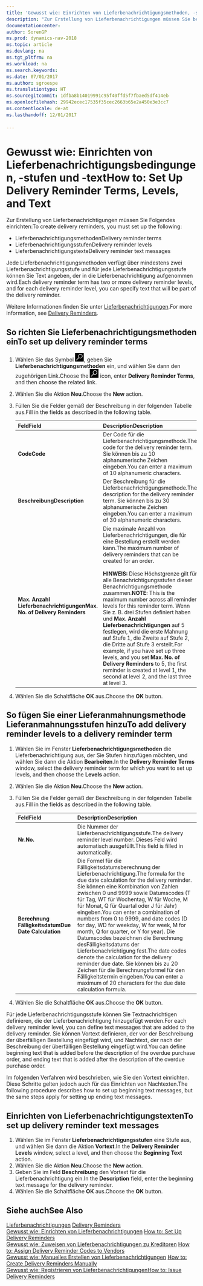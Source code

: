 ```yaml
---
title: 'Gewusst wie: Einrichten von Lieferbenachrichtigungsmethoden, -stufen und -text'
description: "Zur Erstellung von Lieferbenachrichtigungen müssen Sie bestimmte Dinge einrichten."
documentationcenter: 
author: SorenGP
ms.prod: dynamics-nav-2018
ms.topic: article
ms.devlang: na
ms.tgt_pltfrm: na
ms.workload: na
ms.search.keywords: 
ms.date: 07/01/2017
ms.author: sgroespe
ms.translationtype: HT
ms.sourcegitcommit: 1dfba8b14019991c95f40ffd5f7fbaed5df414eb
ms.openlocfilehash: 29942ecec17535f35cec2663b65e2a450e3e3cc7
ms.contentlocale: de-at
ms.lasthandoff: 12/01/2017

---
```

# <a name="how-to-set-up-delivery-reminder-terms-levels-and-text"></a><span data-ttu-id="996f2-103">Gewusst wie: Einrichten von Lieferbenachrichtigungsbedingungen, -stufen und -text</span><span class="sxs-lookup"><span data-stu-id="996f2-103">How to: Set Up Delivery Reminder Terms, Levels, and Text</span></span>
<span data-ttu-id="996f2-104">Zur Erstellung von Lieferbenachrichtigungen müssen Sie Folgendes einrichten:</span><span class="sxs-lookup"><span data-stu-id="996f2-104">To create delivery reminders, you must set up the following:</span></span>  

- <span data-ttu-id="996f2-105">Lieferbenachrichtigungsmethoden</span><span class="sxs-lookup"><span data-stu-id="996f2-105">Delivery reminder terms</span></span>  
- <span data-ttu-id="996f2-106">Lieferbenachrichtigungsstufen</span><span class="sxs-lookup"><span data-stu-id="996f2-106">Delivery reminder levels</span></span>  
- <span data-ttu-id="996f2-107">Lieferbenachrichtigungstexte</span><span class="sxs-lookup"><span data-stu-id="996f2-107">Delivery reminder text messages</span></span>  

<span data-ttu-id="996f2-108">Jede Lieferbenachrichtigungsmethoden verfügt über mindestens zwei Lieferbenachrichtigungsstufe und für jede Lieferbenachrichtigungsstufe können Sie Text angeben, der in die Lieferbenachrichtigung aufgenommen wird.</span><span class="sxs-lookup"><span data-stu-id="996f2-108">Each delivery reminder term has two or more delivery reminder levels, and for each delivery reminder level, you can specify text that will be part of the delivery reminder.</span></span>  

<span data-ttu-id="996f2-109">Weitere Informationen finden Sie unter [Lieferbenachrichtigungen](delivery-reminders.md).</span><span class="sxs-lookup"><span data-stu-id="996f2-109">For more information, see [Delivery Reminders](delivery-reminders.md).</span></span>  

## <a name="to-set-up-delivery-reminder-terms"></a><span data-ttu-id="996f2-110">So richten Sie Lieferbenachrichtigungsmethoden ein</span><span class="sxs-lookup"><span data-stu-id="996f2-110">To set up delivery reminder terms</span></span>  

1.  <span data-ttu-id="996f2-111">Wählen Sie das Symbol ![Nach Seite oder Bericht suchen](../../media/ui-search/search_small.png "Nach Seite oder Bericht suchen"), geben Sie **Lieferbenachrichtigungsmethoden** ein, und wählen Sie dann den zugehörigen Link.</span><span class="sxs-lookup"><span data-stu-id="996f2-111">Choose the ![Search for Page or Report](../../media/ui-search/search_small.png "Search for Page or Report icon") icon, enter **Delivery Reminder Terms**, and then choose the related link.</span></span>  
2.  <span data-ttu-id="996f2-112">Wählen Sie die Aktion **Neu**.</span><span class="sxs-lookup"><span data-stu-id="996f2-112">Choose the **New** action.</span></span>  
3.  <span data-ttu-id="996f2-113">Füllen Sie die Felder gemäß der Beschreibung in der folgenden Tabelle aus.</span><span class="sxs-lookup"><span data-stu-id="996f2-113">Fill in the fields as described in the following table.</span></span>  

    |<span data-ttu-id="996f2-114">Feld</span><span class="sxs-lookup"><span data-stu-id="996f2-114">Field</span></span>|<span data-ttu-id="996f2-115">Description</span><span class="sxs-lookup"><span data-stu-id="996f2-115">Description</span></span>|  
    |---------------------------------|---------------------------------------|  
    |<span data-ttu-id="996f2-116">**Code**</span><span class="sxs-lookup"><span data-stu-id="996f2-116">**Code**</span></span>|<span data-ttu-id="996f2-117">Der Code für die Lieferbenachrichtigungsmethode.</span><span class="sxs-lookup"><span data-stu-id="996f2-117">The code for the delivery reminder term.</span></span> <span data-ttu-id="996f2-118">Sie können bis zu 10 alphanumerische Zeichen eingeben.</span><span class="sxs-lookup"><span data-stu-id="996f2-118">You can enter a maximum of 10 alphanumeric characters.</span></span>|  
    |<span data-ttu-id="996f2-119">**Beschreibung**</span><span class="sxs-lookup"><span data-stu-id="996f2-119">**Description**</span></span>|<span data-ttu-id="996f2-120">Der Beschreibung für die Lieferbenachrichtigungsmethode.</span><span class="sxs-lookup"><span data-stu-id="996f2-120">The description for the delivery reminder term.</span></span> <span data-ttu-id="996f2-121">Sie können bis zu 30 alphanumerische Zeichen eingeben.</span><span class="sxs-lookup"><span data-stu-id="996f2-121">You can enter a maximum of 30 alphanumeric characters.</span></span>|  
    |<span data-ttu-id="996f2-122">**Max. Anzahl Lieferbenachrichtigungen**</span><span class="sxs-lookup"><span data-stu-id="996f2-122">**Max. No. of Delivery Reminders**</span></span>|<span data-ttu-id="996f2-123">Die maximale Anzahl von Lieferbenachrichtigungen, die für eine Bestellung erstellt werden kann.</span><span class="sxs-lookup"><span data-stu-id="996f2-123">The maximum number of delivery reminders that can be created for an order.</span></span><br /><br /> <span data-ttu-id="996f2-124">**HINWEIS:** Diese Höchstgrenze gilt für alle Benachrichtigungsstufen dieser Benachrichtigungsmethode zusammen.</span><span class="sxs-lookup"><span data-stu-id="996f2-124">**NOTE:** This is the maximum number across all reminder levels for this reminder term.</span></span> <span data-ttu-id="996f2-125">Wenn Sie z. B. drei Stufen definiert haben und **Max. Anzahl Lieferbenachrichtigungen** auf 5 festlegen, wird die erste Mahnung auf Stufe 1, die Zweite auf Stufe 2, die Dritte auf Stufe 3 erstellt.</span><span class="sxs-lookup"><span data-stu-id="996f2-125">For example, if you have set up three levels, and you set **Max. No. of Delivery Reminders** to 5, the first reminder is created at level 1, the second at level 2, and the last three at level 3.</span></span>|  

4.  <span data-ttu-id="996f2-126">Wählen Sie die Schaltfläche **OK** aus.</span><span class="sxs-lookup"><span data-stu-id="996f2-126">Choose the **OK** button.</span></span>  

## <a name="to-add-delivery-reminder-levels-to-a-delivery-reminder-term"></a><span data-ttu-id="996f2-127">So fügen Sie einer Lieferanmahnungsmethode Lieferanmahnungsstufen hinzu</span><span class="sxs-lookup"><span data-stu-id="996f2-127">To add delivery reminder levels to a delivery reminder term</span></span>  

1.  <span data-ttu-id="996f2-128">Wählen Sie im Fenster **Lieferbenachrichtigungsmethoden** die Lieferbenachrichtigung aus, der Sie Stufen hinzufügen möchten, und wählen Sie dann die Aktion **Bearbeiten**.</span><span class="sxs-lookup"><span data-stu-id="996f2-128">In the **Delivery Reminder Terms** window, select the delivery reminder term for which you want to set up levels, and then choose the **Levels** action.</span></span>  
2.  <span data-ttu-id="996f2-129">Wählen Sie die Aktion **Neu**.</span><span class="sxs-lookup"><span data-stu-id="996f2-129">Choose the **New** action.</span></span>  
3.  <span data-ttu-id="996f2-130">Füllen Sie die Felder gemäß der Beschreibung in der folgenden Tabelle aus.</span><span class="sxs-lookup"><span data-stu-id="996f2-130">Fill in the fields as described in the following table.</span></span>  

    |<span data-ttu-id="996f2-131">Feld</span><span class="sxs-lookup"><span data-stu-id="996f2-131">Field</span></span>|<span data-ttu-id="996f2-132">Description</span><span class="sxs-lookup"><span data-stu-id="996f2-132">Description</span></span>|  
    |---------------------------------|---------------------------------------|  
    |<span data-ttu-id="996f2-133">**Nr.**</span><span class="sxs-lookup"><span data-stu-id="996f2-133">**No.**</span></span>|<span data-ttu-id="996f2-134">Die Nummer der Lieferbenachrichtigungsstufe.</span><span class="sxs-lookup"><span data-stu-id="996f2-134">The delivery reminder level number.</span></span> <span data-ttu-id="996f2-135">Dieses Feld wird automatisch ausgefüllt.</span><span class="sxs-lookup"><span data-stu-id="996f2-135">This field is filled in automatically.</span></span>|  
    |<span data-ttu-id="996f2-136">**Berechnung Fälligkeitsdatum**</span><span class="sxs-lookup"><span data-stu-id="996f2-136">**Due Date Calculation**</span></span>|<span data-ttu-id="996f2-137">Die Formel für die Fälligkeitsdatumsberechnung der Lieferbenachrichtigung.</span><span class="sxs-lookup"><span data-stu-id="996f2-137">The formula for the due date calculation for the delivery reminder.</span></span> <span data-ttu-id="996f2-138">Sie können eine Kombination von Zahlen zwischen 0 und 9999 sowie Datumscodes (T für Tag, WT für Wochentag, W für Woche, M für Monat, Q für Quartal oder J für Jahr) eingeben.</span><span class="sxs-lookup"><span data-stu-id="996f2-138">You can enter a combination of numbers from 0 to 9999, and date codes (D for day, WD for weekday, W for week, M for month, Q for quarter, or Y for year).</span></span> <span data-ttu-id="996f2-139">Die Datumscodes bezeichnen die Berechnung desFälligkeitsdatums der Lieferbenachrichtigung fest.</span><span class="sxs-lookup"><span data-stu-id="996f2-139">The date codes denote the calculation for the delivery reminder due date.</span></span> <span data-ttu-id="996f2-140">Sie können bis zu 20 Zeichen für die Berechnungsformel für den Fälligkeitstermin eingeben.</span><span class="sxs-lookup"><span data-stu-id="996f2-140">You can enter a maximum of 20 characters for the due date calculation formula.</span></span>|  

4.  <span data-ttu-id="996f2-141">Wählen Sie die Schaltfläche **OK** aus.</span><span class="sxs-lookup"><span data-stu-id="996f2-141">Choose the **OK** button.</span></span>  

<span data-ttu-id="996f2-142">Für jede Lieferbenachrichtigungsstufe können Sie Textnachrichtigen definieren, die der Lieferbenachrichtigung hinzugefügt werden.</span><span class="sxs-lookup"><span data-stu-id="996f2-142">For each delivery reminder level, you can define text messages that are added to the delivery reminder.</span></span> <span data-ttu-id="996f2-143">Sie können Vortext definieren, der vor der Beschreibung der überfälligen Bestellung eingefügt wird, und Nachtext, der nach der Beschreibung der überfälligen Bestellung eingefügt wird.</span><span class="sxs-lookup"><span data-stu-id="996f2-143">You can define beginning text that is added before the description of the overdue purchase order, and ending text that is added after the description of the overdue purchase order.</span></span>  

<span data-ttu-id="996f2-144">Im folgenden Verfahren wird beschrieben, wie Sie den Vortext einrichten. Diese Schritte gelten jedoch auch für das Einrichten von Nachtexten.</span><span class="sxs-lookup"><span data-stu-id="996f2-144">The following procedure describes how to set up beginning text messages, but the same steps apply for setting up ending text messages.</span></span>  

## <a name="to-set-up-delivery-reminder-text-messages"></a><span data-ttu-id="996f2-145">Einrichten von Lieferbenachrichtigungstexten</span><span class="sxs-lookup"><span data-stu-id="996f2-145">To set up delivery reminder text messages</span></span>  

1.  <span data-ttu-id="996f2-146">Wählen Sie im Fenster **Lieferbenachrichtigungsstufen** eine Stufe aus, und wählen Sie dann die Aktion **Vortext**.</span><span class="sxs-lookup"><span data-stu-id="996f2-146">In the **Delivery Reminder Levels** window, select a level, and then choose the **Beginning Text** action.</span></span>  
2.  <span data-ttu-id="996f2-147">Wählen Sie die Aktion **Neu**.</span><span class="sxs-lookup"><span data-stu-id="996f2-147">Choose the **New** action.</span></span>  
3.  <span data-ttu-id="996f2-148">Geben Sie im Feld **Beschreibung** den Vortext für die Lieferbenachrichtigung ein.</span><span class="sxs-lookup"><span data-stu-id="996f2-148">In the **Description** field, enter the beginning text message for the delivery reminder.</span></span>  
4.  <span data-ttu-id="996f2-149">Wählen Sie die Schaltfläche **OK** aus.</span><span class="sxs-lookup"><span data-stu-id="996f2-149">Choose the **OK** button.</span></span>  

## <a name="see-also"></a><span data-ttu-id="996f2-150">Siehe auch</span><span class="sxs-lookup"><span data-stu-id="996f2-150">See Also</span></span>  
 <span data-ttu-id="996f2-151">[Lieferbenachrichtigungen](delivery-reminders.md) </span><span class="sxs-lookup"><span data-stu-id="996f2-151">[Delivery Reminders](delivery-reminders.md) </span></span>  
 <span data-ttu-id="996f2-152">[Gewusst wie: Einrichten von Lieferbenachrichtigungen](how-to-set-up-delivery-reminders.md) </span><span class="sxs-lookup"><span data-stu-id="996f2-152">[How to: Set Up Delivery Reminders](how-to-set-up-delivery-reminders.md) </span></span>  
 <span data-ttu-id="996f2-153">[Gewusst wie: Zuweisen von Lieferbenachrichtigungen zu Kreditoren](how-to-assign-delivery-reminder-codes-to-vendors.md) </span><span class="sxs-lookup"><span data-stu-id="996f2-153">[How to: Assign Delivery Reminder Codes to Vendors](how-to-assign-delivery-reminder-codes-to-vendors.md) </span></span>  
 <span data-ttu-id="996f2-154">[Gewusst wie: Manuelles Erstellen von Lieferbenachrichtigungen](how-to-create-delivery-reminders-manually.md) </span><span class="sxs-lookup"><span data-stu-id="996f2-154">[How to: Create Delivery Reminders Manually](how-to-create-delivery-reminders-manually.md) </span></span>  
 [<span data-ttu-id="996f2-155">Gewusst wie: Registrieren von Lieferbenachrichtigungen</span><span class="sxs-lookup"><span data-stu-id="996f2-155">How to: Issue Delivery Reminders</span></span>](how-to-issue-delivery-reminders.md)

